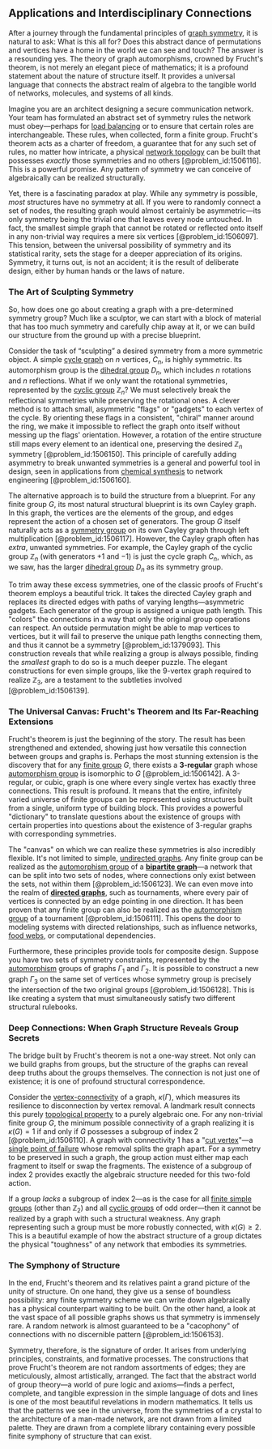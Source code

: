 ## Applications and Interdisciplinary Connections

After a journey through the fundamental principles of [graph symmetry](@article_id:271883), it is natural to ask: What is this all for? Does this abstract dance of permutations and vertices have a home in the world we can see and touch? The answer is a resounding yes. The theory of graph automorphisms, crowned by Frucht's theorem, is not merely an elegant piece of mathematics; it is a profound statement about the nature of structure itself. It provides a universal language that connects the abstract realm of algebra to the tangible world of networks, molecules, and systems of all kinds.

Imagine you are an architect designing a secure communication network. Your team has formulated an abstract set of symmetry rules the network must obey—perhaps for [load balancing](@article_id:263561) or to ensure that certain roles are interchangeable. These rules, when collected, form a finite group. Frucht's theorem acts as a charter of freedom, a guarantee that for any such set of rules, no matter how intricate, a physical [network topology](@article_id:140913) can be built that possesses *exactly* those symmetries and no others [@problem_id:1506116]. This is a powerful promise. Any pattern of symmetry we can conceive of algebraically can be realized structurally.

Yet, there is a fascinating paradox at play. While any symmetry is possible, *most* structures have no symmetry at all. If you were to randomly connect a set of nodes, the resulting graph would almost certainly be asymmetric—its only symmetry being the trivial one that leaves every node untouched. In fact, the smallest simple graph that cannot be rotated or reflected onto itself in any non-trivial way requires a mere six vertices [@problem_id:1506097]. This tension, between the universal possibility of symmetry and its statistical rarity, sets the stage for a deeper appreciation of its origins. Symmetry, it turns out, is not an accident; it is the result of deliberate design, either by human hands or the laws of nature.

### The Art of Sculpting Symmetry

So, how does one go about creating a graph with a pre-determined symmetry group? Much like a sculptor, we can start with a block of material that has too much symmetry and carefully chip away at it, or we can build our structure from the ground up with a precise blueprint.

Consider the task of “sculpting” a desired symmetry from a more symmetric object. A simple [cycle graph](@article_id:273229) on $n$ vertices, $C_n$, is highly symmetric. Its automorphism group is the [dihedral group](@article_id:143381) $D_n$, which includes $n$ rotations and $n$ reflections. What if we only want the rotational symmetries, represented by the [cyclic group](@article_id:146234) $\mathbb{Z}_n$? We must selectively break the reflectional symmetries while preserving the rotational ones. A clever method is to attach small, asymmetric "flags" or "gadgets" to each vertex of the cycle. By orienting these flags in a consistent, "chiral" manner around the ring, we make it impossible to reflect the graph onto itself without messing up the flags' orientation. However, a rotation of the entire structure still maps every element to an identical one, preserving the desired $\mathbb{Z}_n$ symmetry [@problem_id:1506150]. This principle of carefully adding asymmetry to break unwanted symmetries is a general and powerful tool in design, seen in applications from [chemical synthesis](@article_id:266473) to network engineering [@problem_id:1506160].

The alternative approach is to build the structure from a blueprint. For any finite group $G$, its most natural structural blueprint is its own Cayley graph. In this graph, the vertices are the elements of the group, and edges represent the action of a chosen set of generators. The group $G$ itself naturally acts as a [symmetry group](@article_id:138068) on its own Cayley graph through left multiplication [@problem_id:1506117]. However, the Cayley graph often has *extra*, unwanted symmetries. For example, the Cayley graph of the cyclic group $\mathbb{Z}_n$ (with generators $+1$ and $-1$) is just the cycle graph $C_n$, which, as we saw, has the larger [dihedral group](@article_id:143381) $D_n$ as its symmetry group.

To trim away these excess symmetries, one of the classic proofs of Frucht's theorem employs a beautiful trick. It takes the directed Cayley graph and replaces its directed edges with paths of varying lengths—asymmetric gadgets. Each generator of the group is assigned a unique path length. This "colors" the connections in a way that only the original group operations can respect. An outside permutation might be able to map vertices to vertices, but it will fail to preserve the unique path lengths connecting them, and thus it cannot be a symmetry [@problem_id:1379093]. This construction reveals that while realizing a group is always possible, finding the *smallest* graph to do so is a much deeper puzzle. The elegant constructions for even simple groups, like the 9-vertex graph required to realize $\mathbb{Z}_3$, are a testament to the subtleties involved [@problem_id:1506139].

### The Universal Canvas: Frucht's Theorem and Its Far-Reaching Extensions

Frucht's theorem is just the beginning of the story. The result has been strengthened and extended, showing just how versatile this connection between groups and graphs is. Perhaps the most stunning extension is the discovery that for any [finite group](@article_id:151262) $G$, there exists a **3-regular** graph whose [automorphism group](@article_id:139178) is isomorphic to $G$ [@problem_id:1506142]. A 3-regular, or cubic, graph is one where every single vertex has exactly three connections. This result is profound. It means that the entire, infinitely varied universe of finite groups can be represented using structures built from a single, uniform type of building block. This provides a powerful "dictionary" to translate questions about the existence of groups with certain properties into questions about the existence of 3-regular graphs with corresponding symmetries.

The "canvas" on which we can realize these symmetries is also incredibly flexible. It's not limited to simple, [undirected graphs](@article_id:270411). Any finite group can be realized as the [automorphism group](@article_id:139178) of a **[bipartite graph](@article_id:153453)**—a network that can be split into two sets of nodes, where connections only exist between the sets, not within them [@problem_id:1506123]. We can even move into the realm of **[directed graphs](@article_id:271816)**, such as tournaments, where every pair of vertices is connected by an edge pointing in one direction. It has been proven that any finite group can also be realized as the [automorphism group](@article_id:139178) of a tournament [@problem_id:1506111]. This opens the door to modeling systems with directed relationships, such as influence networks, [food webs](@article_id:140486), or computational dependencies.

Furthermore, these principles provide tools for composite design. Suppose you have two sets of symmetry constraints, represented by the [automorphism](@article_id:143027) groups of graphs $\Gamma_1$ and $\Gamma_2$. It is possible to construct a new graph $\Gamma_3$ on the same set of vertices whose symmetry group is precisely the intersection of the two original groups [@problem_id:1506128]. This is like creating a system that must simultaneously satisfy two different structural rulebooks.

### Deep Connections: When Graph Structure Reveals Group Secrets

The bridge built by Frucht's theorem is not a one-way street. Not only can we build graphs from groups, but the structure of the graphs can reveal deep truths about the groups themselves. The connection is not just one of existence; it is one of profound structural correspondence.

Consider the [vertex-connectivity](@article_id:267305) of a graph, $\kappa(\Gamma)$, which measures its resilience to disconnection by vertex removal. A landmark result connects this purely [topological property](@article_id:141111) to a purely algebraic one. For any non-trivial finite group $G$, the minimum possible connectivity of a graph realizing it is $\kappa(G) = 1$ if and only if $G$ possesses a subgroup of index 2 [@problem_id:1506110]. A graph with connectivity 1 has a "[cut vertex](@article_id:271739)"—a [single point of failure](@article_id:267015) whose removal splits the graph apart. For a symmetry to be preserved in such a graph, the group action must either map each fragment to itself or swap the fragments. The existence of a subgroup of index 2 provides exactly the algebraic structure needed for this two-fold action.

If a group *lacks* a subgroup of index 2—as is the case for all [finite simple groups](@article_id:143082) (other than $\mathbb{Z}_2$) and all [cyclic groups](@article_id:138174) of odd order—then it cannot be realized by a graph with such a structural weakness. Any graph representing such a group must be more robustly connected, with $\kappa(G) \ge 2$. This is a beautiful example of how the abstract structure of a group dictates the physical "toughness" of any network that embodies its symmetries.

### The Symphony of Structure

In the end, Frucht's theorem and its relatives paint a grand picture of the unity of structure. On one hand, they give us a sense of boundless possibility: any finite symmetry scheme we can write down algebraically has a physical counterpart waiting to be built. On the other hand, a look at the vast space of all possible graphs shows us that symmetry is immensely rare. A random network is almost guaranteed to be a "cacophony" of connections with no discernible pattern [@problem_id:1506153].

Symmetry, therefore, is the signature of order. It arises from underlying principles, constraints, and formative processes. The constructions that prove Frucht's theorem are not random assortments of edges; they are meticulously, almost artistically, arranged. The fact that the abstract world of group theory—a world of pure logic and axioms—finds a perfect, complete, and tangible expression in the simple language of dots and lines is one of the most beautiful revelations in modern mathematics. It tells us that the patterns we see in the universe, from the symmetries of a crystal to the architecture of a man-made network, are not drawn from a limited palette. They are drawn from a complete library containing every possible finite symphony of structure that can exist.
